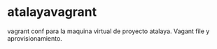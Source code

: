 atalayavagrant
==============

vagrant conf para la maquina virtual de proyecto atalaya. Vagant file y aprovisionamiento.
